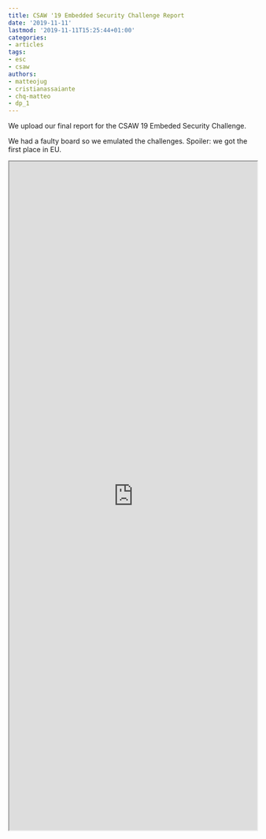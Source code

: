 ```yaml
---
title: CSAW '19 Embedded Security Challenge Report
date: '2019-11-11'
lastmod: '2019-11-11T15:25:44+01:00'
categories:
- articles
tags:
- esc
- csaw
authors:
- matteojug
- cristianassaiante
- chq-matteo
- dp_1
---
```


We upload our final report for the CSAW 19 Embeded Security Challenge.

We had a faulty board so we emulated the challenges. Spoiler: we got the first place in EU.

<style>
    .responsive-wrap iframe { max-width: 100%;}
</style>
<div class="responsive-wrap">
    <iframe src="https://drive.google.com/file/d/16KNrVeG4wiGouWJzpnxoAggWGLC0m8wc/preview" width="100%" height="1357"></iframe>
</div>
